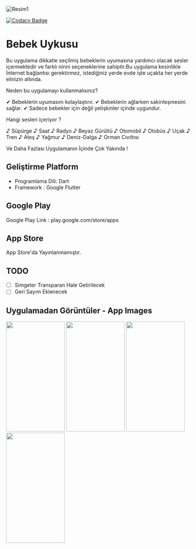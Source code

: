 ![Resim1](https://i.ibb.co/LQjFLjf/Ba-l-ks-z-1.png)

[![Codacy Badge](https://app.codacy.com/project/badge/Grade/d21c4c2859c04164b9666729bc41019b)](https://www.codacy.com/manual/klaycarda/babySleepSound?utm_source=github.com&amp;utm_medium=referral&amp;utm_content=klaycarda/babySleepSound&amp;utm_campaign=Badge_Grade)

# Bebek Uykusu

Bu uygulama dikkatle seçilmiş bebeklerin uyumasına yardımcı olacak sesler içermektedir ve farklı ninni seçeneklerine sahiptir.Bu uygulama kesinlikle İnternet bağlantısı gerektirmez, istediğiniz yerde evde işte uçakta her yerde elinizin altında.

Neden bu uygulamayı kullanmalısınız?

✔ Bebeklerin uyumasını kolaylaştırır.
✔ Bebeklerin ağlarken sakinleşmesini sağlar.
✔ Sadece bebekler için değil yetişkinler içinde uygundur.

Hangi sesleri içeriyor ?

♪ Süpürge ♪ Saat ♪ Radyo ♪ Beyaz Gürültü ♪ Otomobil ♪ Otobüs ♪ Uçak ♪ Tren ♪ Ateş ♪ Yağmur ♪ Deniz-Dalga ♪ Orman Cıvıltısı

Ve Daha Fazlası Uygulamanın İçinde Çok Yakında !

## Geliştirme Platform
-   Programlama Dili: Dart <br />
-   Framework : Google Flutter <br />

## Google Play

Google Play Link : play.google.com/store/apps

## App Store

App Store'da Yayınlanmamıştır.<br />

## TODO
-   [ ] Simgeler Transparan Hale Getirilecek
-   [ ] Geri Sayım Eklenecek

## Uygulamadan Görüntüler - App Images
<img src="https://i.ibb.co/MDjSrv9/IMG-20200521-171013.jpg"
	width="160" height="300" />  <img src="https://i.ibb.co/QH0W824/IMG-20200521-171030.jpg" 
	 width="160" height="300" /> 
	 <img src="https://i.ibb.co/z7DdgrL/IMG-20200521-171040.jpg" 
	 width="160" height="300" />  <img src="https://i.ibb.co/Kw9rVH7/IMG-20200521-171051.jpg" width="160" height="300" />
